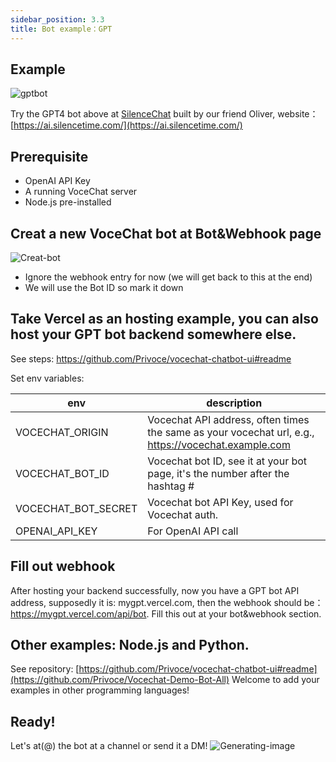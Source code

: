 ```yaml
---
sidebar_position: 3.3
title: Bot example：GPT
---
```

## Example

![gptbot](https://github.com/Privoce/vocechat-doc/assets/12148615/63e33b83-7f0d-4129-988f-a70e0cda16c2)

Try the GPT4 bot above at [SilenceChat](https://chat.silencetime.com/) built by our friend Oliver, website：[https://ai.silencetime.com/](https://ai.silencetime.com/)

## Prerequisite

- OpenAI API Key
- A running VoceChat server
- Node.js pre-installed


## Creat a new VoceChat bot at Bot&Webhook page
![Creat-bot](https://github.com/Privoce/vocechat-doc/assets/12148615/ec347705-d3b7-45b9-aced-9b3d640ed997)

- Ignore the webhook entry for now (we will get back to this at the end)
- We will use the Bot ID so mark it down


## Take Vercel as an hosting example, you can also host your GPT bot backend somewhere else.

See steps: https://github.com/Privoce/vocechat-chatbot-ui#readme

Set env variables:

| env              | description                                                                                                                               |
| --------------------------------- | ----------------------------------------------------------------------------------------------------------------------------------------- |
| VOCECHAT_ORIGIN        | Vocechat API address, often times the same as your vocechat url, e.g., https://vocechat.example.com                                                                                   |
| VOCECHAT_BOT_ID        | Vocechat bot ID, see it at your bot page, it's the number after the hashtag #                                                                                   |
| VOCECHAT_BOT_SECRET        | Vocechat bot API Key, used for Vocechat auth.                                                                                |
| OPENAI_API_KEY        | For OpenAI API call  | 

## Fill out webhook

After hosting your backend successfully, now you have a GPT bot API address, supposedly it is: mygpt.vercel.com, then the webhook should be：https://mygpt.vercel.com/api/bot. Fill this out at your bot&webhook section.

## Other examples: Node.js and Python.

See repository: [https://github.com/Privoce/vocechat-chatbot-ui#readme](https://github.com/Privoce/Vocechat-Demo-Bot-All)
Welcome to add your examples in other programming languages!

## Ready!

Let's at(@) the bot at a channel or send it a DM!
![Generating-image](https://github.com/Privoce/vocechat-doc/assets/12148615/386accec-89a3-48a3-aa6e-95e7631a119a)

